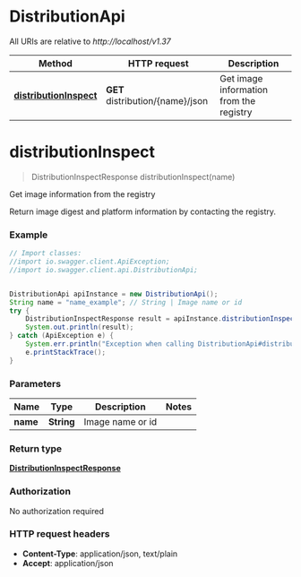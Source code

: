 # DistributionApi

All URIs are relative to *http://localhost/v1.37*

Method | HTTP request | Description
------------- | ------------- | -------------
[**distributionInspect**](DistributionApi.md#distributionInspect) | **GET** distribution/{name}/json | Get image information from the registry


<a name="distributionInspect"></a>
# **distributionInspect**
> DistributionInspectResponse distributionInspect(name)

Get image information from the registry

Return image digest and platform information by contacting the registry.

### Example
```java
// Import classes:
//import io.swagger.client.ApiException;
//import io.swagger.client.api.DistributionApi;


DistributionApi apiInstance = new DistributionApi();
String name = "name_example"; // String | Image name or id
try {
    DistributionInspectResponse result = apiInstance.distributionInspect(name);
    System.out.println(result);
} catch (ApiException e) {
    System.err.println("Exception when calling DistributionApi#distributionInspect");
    e.printStackTrace();
}
```

### Parameters

Name | Type | Description  | Notes
------------- | ------------- | ------------- | -------------
 **name** | **String**| Image name or id |

### Return type

[**DistributionInspectResponse**](DistributionInspectResponse.md)

### Authorization

No authorization required

### HTTP request headers

 - **Content-Type**: application/json, text/plain
 - **Accept**: application/json

